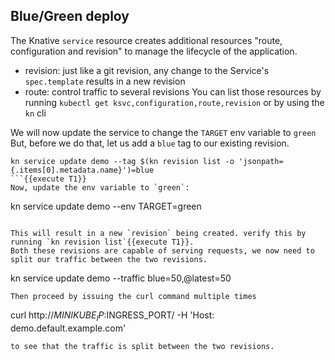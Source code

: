 ## Blue/Green deploy
The Knative `service` resource creates additional resources "route, configuration and revision" to manage the lifecycle of the application.
- revision: just like a git revision, any change to the Service's `spec.template` results in a new revision
- route: control traffic to several revisions
You can list those resources by running `kubectl get ksvc,configuration,route,revision` or by using the `kn` cli

We will now update the service to change the `TARGET` env variable to `green`
But, before we do that, let us add a `blue` tag to our existing revision.
```
kn service update demo --tag $(kn revision list -o 'jsonpath={.items[0].metadata.name}')=blue
```{{execute T1}}
Now, update the env variable to `green`:
```
kn service update demo --env TARGET=green
```{{execute T1}}

This will result in a new `revision` being created. verify this by running `kn revision list`{{execute T1}}.
Both these revisions are capable of serving requests, we now need to split our traffic between the two revisions.
```
kn service update demo --traffic blue=50,@latest=50
```{{execute T1}}
Then proceed by issuing the curl command multiple times
```
curl http://$MINIKUBE_IP:$INGRESS_PORT/ -H 'Host: demo.default.example.com'
```{{execute T1}}
to see that the traffic is split between the two revisions.

